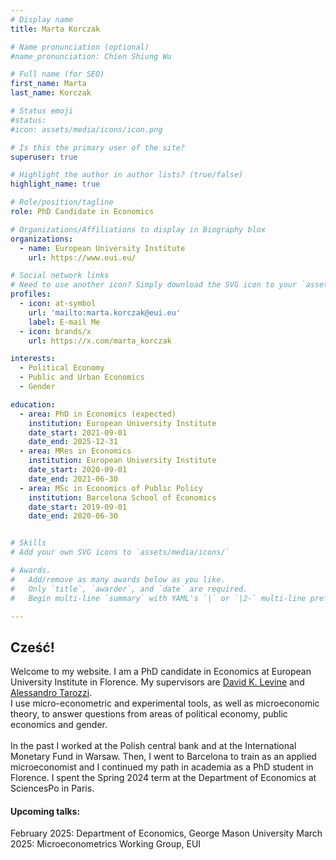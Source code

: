 ```yaml
---
# Display name
title: Marta Korczak

# Name pronunciation (optional)
#name_pronunciation: Chien Shiung Wu

# Full name (for SEO)
first_name: Marta
last_name: Korczak

# Status emoji
#status:
#icon: assets/media/icons/icon.png

# Is this the primary user of the site?
superuser: true

# Highlight the author in author lists? (true/false)
highlight_name: true

# Role/position/tagline
role: PhD Candidate in Economics

# Organizations/Affiliations to display in Biography blox
organizations:
  - name: European University Institute
    url: https://www.eui.eu/

# Social network links
# Need to use another icon? Simply download the SVG icon to your `assets/media/icons/` folder.
profiles:
  - icon: at-symbol
    url: 'mailto:marta.korczak@eui.eu'
    label: E-mail Me
  - icon: brands/x
    url: https://x.com/marta_korczak

interests:
  - Political Economy
  - Public and Urban Economics
  - Gender

education:
  - area: PhD in Economics (expected)
    institution: European University Institute
    date_start: 2021-09-01
    date_end: 2025-12-31
  - area: MRes in Economics
    institution: European University Institute
    date_start: 2020-09-01
    date_end: 2021-06-30
  - area: MSc in Economics of Public Policy
    institution: Barcelona School of Economics
    date_start: 2019-09-01
    date_end: 2020-06-30


# Skills
# Add your own SVG icons to `assets/media/icons/`

# Awards.
#   Add/remove as many awards below as you like.
#   Only `title`, `awarder`, and `date` are required.
#   Begin multi-line `summary` with YAML's `|` or `|2-` multi-line prefix and indent 2 spaces below.

---
```

## Cześć!
Welcome to my website. I am a PhD candidate in Economics at European University Institute in Florence. My supervisors are [David K. Levine](http://www.dklevine.com/david.htm) and [Alessandro Tarozzi](https://sites.google.com/site/alessandrotarozzi/home).\
I use micro-econometric and experimental tools, as well as microeconomic theory, to answer questions from areas of political economy, public economics and gender.\
\
In the past I worked at the Polish central bank and at the International Monetary Fund in Warsaw. Then, I went to Barcelona to train as an applied microeconomist and I continued my path in academia as a PhD student in Florence. I spent the Spring 2024 term at the Department of Economics at SciencesPo in Paris.
#### Upcoming talks:
February 2025: Department of Economics, George Mason University
March 2025: Microeconometrics Working Group, EUI